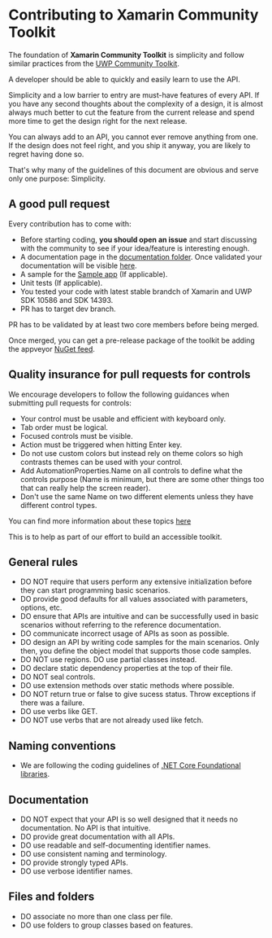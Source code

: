 # Contributing to Xamarin Community Toolkit

The foundation of **Xamarin Community Toolkit** is simplicity and follow similar practices from the [UWP Community Toolkit](https://github.com/Microsoft/UWPCommunityToolkit).

A developer should be able to quickly and easily learn to use the API. 

Simplicity and a low barrier to entry are must-have features of every API. If you have any second thoughts about the complexity of a design, it is almost always much better to cut the feature from the current release and spend more time to get the design right for the next release. 

You can always add to an API, you cannot ever remove anything from one. If the design does not feel right, and you ship it anyway, you are likely to regret having done so.

That's why many of the guidelines of this document are obvious and serve only one purpose: Simplicity.

## A good pull request
Every contribution has to come with:

* Before starting coding, **you should open an issue** and start discussing with the community to see if your idea/feature is interesting enough.
* A documentation page in the [documentation folder](docs/). Once validated your documentation will be visible [here](http://formscommunitytoolkit.readthedocs.io/en/latest/).
* A sample for the [Sample app]() (If applicable).
* Unit tests (If applicable).
* You tested your code with latest stable brandch of Xamarin and UWP SDK 10586 and SDK 14393.
* PR has to target dev branch.

PR has to be validated by at least two core members before being merged.

Once merged, you can get a pre-release package of the toolkit be adding the appveyor [NuGet feed](https://ci.appveyor.com/nuget/formscommunitytoolkit).

## Quality insurance for pull requests for controls
We encourage developers to follow the following guidances when submitting pull requests for controls:
 * Your control must be usable and efficient with keyboard only.
 * Tab order must be logical.
 * Focused controls must be visible.
 * Action must be triggered when hitting Enter key.
 * Do not use custom colors but instead rely on theme colors so high contrasts themes can be used with your control.
 * Add AutomationProperties.Name on all controls to define what the controls purpose (Name is minimum, but there are some other things too that can really help the screen reader). 
 * Don't use the same Name on two different elements unless they have different control types.

You can find more information about these topics [here](https://blogs.msdn.microsoft.com/winuiautomation/2015/07/14/building-accessible-windows-universal-apps-introduction)

This is to help as part of our effort to build an accessible toolkit.

## General rules

* DO NOT require that users perform any extensive initialization before they can start programming basic scenarios.
* DO provide good defaults for all values associated with parameters, options, etc.
* DO ensure that APIs are intuitive and can be successfully used in basic scenarios without referring to the reference documentation.
* DO communicate incorrect usage of APIs as soon as possible. 
* DO design an API by writing code samples for the main scenarios. Only then, you define the object model that supports those code samples.
* DO NOT use regions. DO use partial classes instead.
* DO declare static dependency properties at the top of their file.
* DO NOT seal controls.
* DO use extension methods over static methods where possible.
* DO NOT return true or false to give sucess status. Throw exceptions if there was a failure.
* DO use verbs like GET.
* DO NOT use verbs that are not already used like fetch.

## Naming conventions
* We are following the coding guidelines of [.NET Core Foundational libraries](https://github.com/dotnet/corefx/blob/master/Documentation/coding-guidelines/coding-style.md). 

## Documentation
* DO NOT expect that your API is so well designed that it needs no documentation. No API is that intuitive.
* DO provide great documentation with all APIs. 
* DO use readable and self-documenting identifier names. 
* DO use consistent naming and terminology.
* DO provide strongly typed APIs.
* DO use verbose identifier names.

## Files and folders
* DO associate no more than one class per file.
* DO use folders to group classes based on features.
